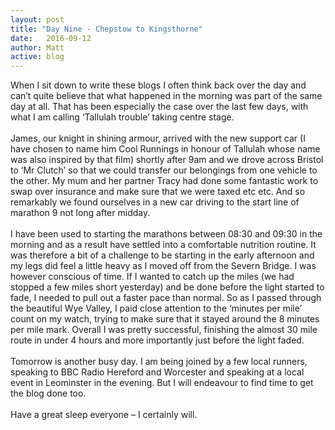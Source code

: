 ```yaml
---
layout: post
title: "Day Nine - Chepstow to Kingsthorne"
date:   2016-09-12
author: Matt
active: blog
---
```

When I sit down to write these blogs I often think back over the day and can’t quite believe that what happened in the morning was part of the same day at all. That has been especially the case over the last few days, with what I am calling ‘Tallulah trouble’ taking centre stage. 
<br><br>
James, our knight in shining armour, arrived with the new support car (I have chosen to name him Cool Runnings in honour of Tallulah whose name was also inspired by that film) shortly after 9am and we drove across Bristol to ‘Mr Clutch’ so that we could transfer our belongings from one vehicle to the other. My mum and her partner Tracy had done some fantastic work to swap over insurance and make sure that we were taxed etc etc. And so remarkably we found ourselves in a new car driving to the start line of marathon 9 not long after midday. 
<br><br>
I have been used to starting the marathons between 08:30 and 09:30 in the morning and as a result have settled into a comfortable nutrition routine. It was therefore a bit of a challenge to be starting in the early afternoon and my legs did feel a little heavy as I moved off from the Severn Bridge. I was however conscious of time. If I wanted to catch up the miles (we had stopped a few miles short yesterday) and be done before the light started to fade, I needed to pull out a faster pace than normal. So as I passed through the beautiful Wye Valley, I paid close attention to the ‘minutes per mile’ count on my watch, trying to make sure that it stayed around the 8 minutes per mile mark. Overall I was pretty successful, finishing the almost 30 mile route in under 4 hours and more importantly just before the light faded. 
<br><br>
Tomorrow is another busy day. I am being joined by a few local runners, speaking to BBC Radio Hereford and Worcester and speaking at a local event in Leominster in the evening. But I will endeavour to find time to get the blog done too. 
<br><br>
Have a great sleep everyone – I certainly will. 
